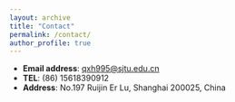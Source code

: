 ```yaml
---
layout: archive
title: "Contact"
permalink: /contact/
author_profile: true
---
```


* **Email address**: qxh995@sjtu.edu.cn 
* **TEL**: (86) 15618390912
* **Address**: No.197 Ruijin Er Lu, Shanghai 200025, China